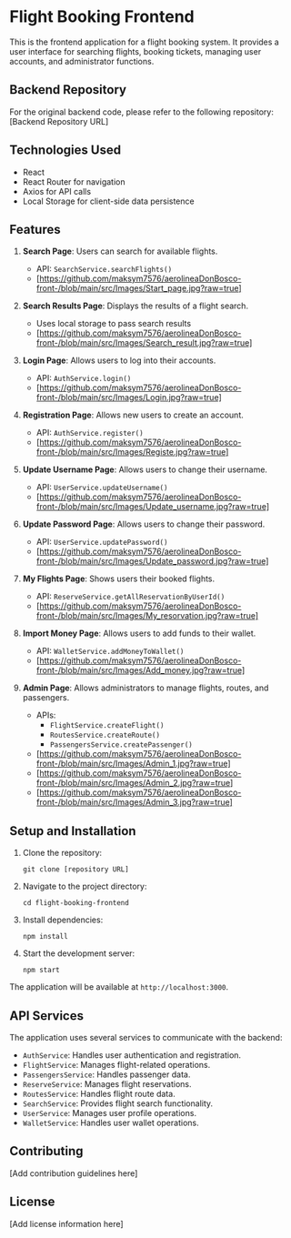 # Flight Booking Frontend

This is the frontend application for a flight booking system. It provides a user interface for searching flights, booking tickets, managing user accounts, and administrator functions.

## Backend Repository

For the original backend code, please refer to the following repository:
[Backend Repository URL]

## Technologies Used

- React
- React Router for navigation
- Axios for API calls
- Local Storage for client-side data persistence

## Features

1. **Search Page**: Users can search for available flights.
   - API: `SearchService.searchFlights()`
   - [https://github.com/maksym7576/aerolineaDonBosco-front-/blob/main/src/Images/Start_page.jpg?raw=true]

2. **Search Results Page**: Displays the results of a flight search.
   - Uses local storage to pass search results
   - [https://github.com/maksym7576/aerolineaDonBosco-front-/blob/main/src/Images/Search_result.jpg?raw=true]

3. **Login Page**: Allows users to log into their accounts.
   - API: `AuthService.login()`
   - [https://github.com/maksym7576/aerolineaDonBosco-front-/blob/main/src/Images/Login.jpg?raw=true]

4. **Registration Page**: Allows new users to create an account.
   - API: `AuthService.register()`
   - [https://github.com/maksym7576/aerolineaDonBosco-front-/blob/main/src/Images/Registe.jpg?raw=true]

5. **Update Username Page**: Allows users to change their username.
   - API: `UserService.updateUsername()`
   - [https://github.com/maksym7576/aerolineaDonBosco-front-/blob/main/src/Images/Update_username.jpg?raw=true]

6. **Update Password Page**: Allows users to change their password.
   - API: `UserService.updatePassword()`
   - [https://github.com/maksym7576/aerolineaDonBosco-front-/blob/main/src/Images/Update_password.jpg?raw=true]

7. **My Flights Page**: Shows users their booked flights.
   - API: `ReserveService.getAllReservationByUserId()`
   - [https://github.com/maksym7576/aerolineaDonBosco-front-/blob/main/src/Images/My_resorvation.jpg?raw=true]

8. **Import Money Page**: Allows users to add funds to their wallet.
   - API: `WalletService.addMoneyToWallet()`
   - [https://github.com/maksym7576/aerolineaDonBosco-front-/blob/main/src/Images/Add_money.jpg?raw=true]

9. **Admin Page**: Allows administrators to manage flights, routes, and passengers.
   - APIs: 
     - `FlightService.createFlight()`
     - `RoutesService.createRoute()`
     - `PassengersService.createPassenger()`
   - [https://github.com/maksym7576/aerolineaDonBosco-front-/blob/main/src/Images/Admin_1.jpg?raw=true]
   - [https://github.com/maksym7576/aerolineaDonBosco-front-/blob/main/src/Images/Admin_2.jpg?raw=true]
   - [https://github.com/maksym7576/aerolineaDonBosco-front-/blob/main/src/Images/Admin_3.jpg?raw=true]

## Setup and Installation

1. Clone the repository:
   ```
   git clone [repository URL]
   ```

2. Navigate to the project directory:
   ```
   cd flight-booking-frontend
   ```

3. Install dependencies:
   ```
   npm install
   ```

4. Start the development server:
   ```
   npm start
   ```

The application will be available at `http://localhost:3000`.

## API Services

The application uses several services to communicate with the backend:

- `AuthService`: Handles user authentication and registration.
- `FlightService`: Manages flight-related operations.
- `PassengersService`: Handles passenger data.
- `ReserveService`: Manages flight reservations.
- `RoutesService`: Handles flight route data.
- `SearchService`: Provides flight search functionality.
- `UserService`: Manages user profile operations.
- `WalletService`: Handles user wallet operations.

## Contributing

[Add contribution guidelines here]

## License

[Add license information here]
